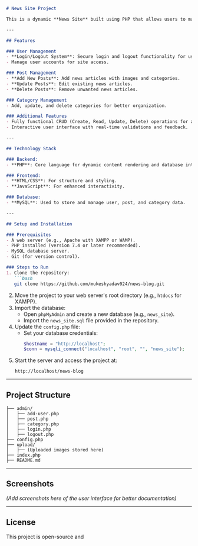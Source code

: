 
```markdown
# News Site Project

This is a dynamic **News Site** built using PHP that allows users to manage news articles with features like adding, updating, and deleting posts. The site is designed to provide an interactive experience with a robust CRUD functionality.

---

## Features

### User Management
- **Login/Logout System**: Secure login and logout functionality for users.
- Manage user accounts for site access.

### Post Management
- **Add New Posts**: Add news articles with images and categories.
- **Update Posts**: Edit existing news articles.
- **Delete Posts**: Remove unwanted news articles.

### Category Management
- Add, update, and delete categories for better organization.

### Additional Features
- Fully functional CRUD (Create, Read, Update, Delete) operations for all sections.
- Interactive user interface with real-time validations and feedback.

---

## Technology Stack

### Backend:
- **PHP**: Core language for dynamic content rendering and database interactions.

### Frontend:
- **HTML/CSS**: For structure and styling.
- **JavaScript**: For enhanced interactivity.

### Database:
- **MySQL**: Used to store and manage user, post, and category data.

---

## Setup and Installation

### Prerequisites
- A web server (e.g., Apache with XAMPP or WAMP).
- PHP installed (version 7.4 or later recommended).
- MySQL database server.
- Git (for version control).

### Steps to Run
1. Clone the repository:
   ```bash
   git clone https://github.com/mukeshyadav024/news-blog.git
   ```
2. Move the project to your web server's root directory (e.g., `htdocs` for XAMPP).
3. Import the database:
   - Open `phpMyAdmin` and create a new database (e.g., `news_site`).
   - Import the `news_site.sql` file provided in the repository.
4. Update the `config.php` file:
   - Set your database credentials:
     ```php
     $hostname = "http://localhost";
     $conn = mysqli_connect("localhost", "root", "", "news_site");
     ```
5. Start the server and access the project at:
   ```
   http://localhost/news-blog
   ```

---

## Project Structure
```
├── admin/
│   ├── add-user.php
│   ├── post.php
│   ├── category.php
│   ├── login.php
│   ├── logout.php
├── config.php
├── upload/
│   ├── (Uploaded images stored here)
├── index.php
├── README.md
```

---


## Screenshots
_(Add screenshots here of the user interface for better documentation)_

---

## License
This project is open-source and
